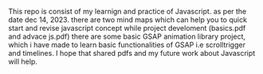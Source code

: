 This repo is consist of my learnign and practice of Javascript. as per the date dec 14, 2023.
there are two mind maps which can help you to quick start and revise javascript concept while project develoment (basics.pdf and advace js.pdf)
there are some basic GSAP animation library project, which i have made to learn basic functionalities of GSAP i.e scrolltrigger and timelines.
I hope that shared pdfs and my future work about Javascript will help. 
